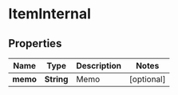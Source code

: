 

# ItemInternal


## Properties

| Name | Type | Description | Notes |
|------------ | ------------- | ------------- | -------------|
|**memo** | **String** | Memo |  [optional] |



